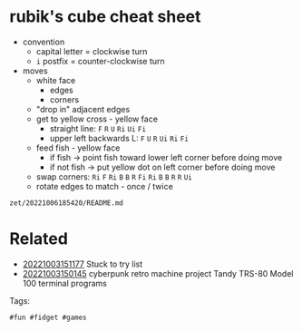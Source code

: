 # rubik's cube cheat sheet

- convention
  - capital letter = clockwise turn
  - `i` postfix = counter-clockwise turn
- moves
  - white face
    - edges
    - corners
  - "drop in" adjacent edges
  - get to yellow cross - yellow face
    - straight line: `F` `R` `U` `Ri` `Ui` `Fi`
    - upper left backwards L: `F` `U` `R` `Ui` `Ri` `Fi`
  - feed fish - yellow face
    - if fish -> point fish toward lower left corner before doing move
    - if not fish -> put yellow dot on left corner before doing move
  - swap corners: `Ri` `F` `Ri` `B` `B` `R` `Fi` `Ri` `B` `B` `R` `R` `Ui`
  - rotate edges to match - once / twice

` zet/20221006185420/README.md `

# Related

- [20221003151177](/zet/20221003151177/README.md) Stuck to try list
- [20221003150145](/zet/20221003150145/README.md) cyberpunk retro machine project Tandy TRS-80 Model 100 terminal programs

Tags:

    #fun #fidget #games 
